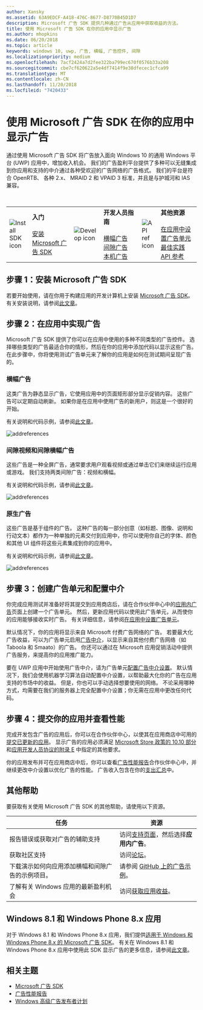 ```yaml
---
author: Xansky
ms.assetid: 63A9EDCF-A418-476C-8677-D8770B45D1D7
description: Microsoft 广告 SDK 提供几种通过广告从应用中获取收益的方法。
title: 使用 Microsoft 广告 SDK 在你的应用中显示广告
ms.author: mhopkins
ms.date: 06/20/2018
ms.topic: article
keywords: windows 10, uwp, 广告, 横幅, 广告控件, 间隙
ms.localizationpriority: medium
ms.openlocfilehash: 7acf2424a7d2fee322ba799ec670f0576b33a208
ms.sourcegitcommit: cbe7cf620622a5e4df7414f9e38dfecec1cfca99
ms.translationtype: MT
ms.contentlocale: zh-CN
ms.lasthandoff: 11/20/2018
ms.locfileid: "7420433"
---
```

# <a name="display-ads-in-your-app-with-the-microsoft-advertising-sdk"></a>使用 Microsoft 广告 SDK 在你的应用中显示广告

通过使用 Microsoft 广告 SDK 将广告放入面向 Windows 10 的通用 Windows 平台 (UWP) 应用中，增加收入机会。 我们的广告盈利平台提供了多种可以无缝集成到你应用和支持的中介通过各种受欢迎的广告网络的广告格式。 我们的平台是符合 OpenRTB、 各种 2.x、 MRAID 2 和 VPAID 3 标准，并且是与护城河和 IAS 兼容。 

<br/>

<table style="border: none !important;">
<colgroup>
<col width="10%" />
<col width="23%" />
<col width="10%" />
<col width="23%" />
<col width="10%" />
<col width="23%" />
</colgroup>
<tbody>
<tr>
<td align="left"><img src="images/install-sdk.png" alt="Install SDK icon" /></td>
<td align="left"><b>入门</b><br/><br/>
    <a href="http://aka.ms/ads-sdk-uwp">安装 Microsoft 广告 SDK</a>
</td>
<td align="left"><img src="images/write-code.png" alt="Develop icon" /></td>
<td align="left"><b>开发人员指南</b><br/><br/>
    <a href="banner-ads.md">横幅广告</a>
    <br/>
    <a href="interstitial-ads.md">间隙广告</a>
    <br/>
    <a href="native-ads.md">本机广告</a>
    </td>
<td align="left"><img src="images/api-reference.png" alt="API ref icon" /></td>
<td align="left"><b>其他资源</b><br/><br/>
    <a href="set-up-ad-units-in-your-app.md">在应用中设置广告单元</a>
    <br/>
    <a href="best-practices-for-ads-in-apps.md">最佳实践</a>
    <br/>
    <a href="https://msdn.microsoft.com/en-us/library/windows/apps/mt691884.aspx">API 参考</a>
    </td>
</tr>
</tbody>
</table>

## <a name="step-1-install-the-microsoft-advertising-sdk"></a>步骤 1：安装 Microsoft 广告 SDK

若要开始使用，请在你用于构建应用的开发计算机上安装 [Microsoft 广告 SDK](http://aka.ms/ads-sdk-uwp)。 有关安装说明，请参阅[此文章](install-the-microsoft-advertising-libraries.md)。

## <a name="step-2-implement-ads-in-your-app"></a>步骤 2：在应用中实现广告

Microsoft 广告 SDK 提供了你可以在应用中使用的多种不同类型的广告控件。 选择哪些类型的广告最适合你的情形，然后在你的应用中添加代码以显示这些广告。 在此步骤中，你将使用测试广告单元来了解你的应用是如何在测试期间呈现广告的。

### <a name="banner-ads"></a>横幅广告

这类广告为静态显示广告，它使用应用中的页面矩形部分显示促销内容。 这些广告可以定期自动刷新。 如果你是在应用中使用广告的新用户，则这是一个很好的开始。

有关说明和代码示例，请参阅[此文章](adcontrol-in-xaml-and--net.md)。

![addreferences](images/banner-ad.png)

### <a name="interstitial-video-and-interstitial-banner-ads"></a>间隙视频和间隙横幅广告

这些广告是一种全屏广告，通常要求用户观看视频或通过单击它们来继续运行应用或游戏。 我们支持两类间隙广告：视频和横幅。

有关说明和代码示例，请参阅[此文章](interstitial-ads.md)。

![addreferences](images/interstitial-ad.png)

### <a name="native-ads"></a>原生广告

这些广告是基于组件的广告。 这种广告的每一部分创意（如标题、图像、说明和行动文本）都作为一种单独的元素交付到应用中，你可以使用你自己的字体、颜色和其他 UI 组件将这些元素集成到你的应用中。

有关说明和代码示例，请参阅[此文章](native-ads.md)。

![addreferences](images/native-ad.png)

<span id="ad-mediation"/>

## <a name="step-3-create-an-ad-unit-and-configure-mediation"></a>步骤 3：创建广告单元和配置中介

你完成应用测试并准备好将其提交到应用商店后，请在合作伙伴中心中的[应用内广告](../publish/in-app-ads.md)页面上创建一个广告单元。 然后，更新应用代码以使用此广告单元，从而使你的应用能够接收实时广告。 有关详细信息，请参阅[在应用中设置广告单元](set-up-ad-units-in-your-app.md#live-ad-units)。

默认情况下，你的应用将显示来自 Microsoft 付费广告网络的广告。 若要最大化广告收益，可以为广告单元启用[广告中介](ad-mediation-service.md)，以显示来自其他付费广告网络（如 Taboola 和 Smaato）的广告。 你还可以通过在 Microsoft 应用促销活动中提供广告服务，来提高你的应用推广能力。

要在 UWP 应用中开始使用广告中介，请为广告单元[配置广告中介设置](../publish/in-app-ads.md#mediation-settings)。 默认情况下，我们会使用机器学习算法自动配置中介设置，以帮助最大化你的广告在应用支持的市场中的收益。 但是，你也可以手动选择想要使用的网络。 不论采用哪种方式，均需要在我们的服务器上完全配置中介设置；你无需在应用中更改任何代码。    

## <a name="step-4-submit-your-app-and-review-performance"></a>步骤 4：提交你的应用并查看性能

完成开发包含广告的应用后，你可以在合作伙伴中心，以使其在应用商店中可用的[提交已更新的应用](https://docs.microsoft.com/windows/uwp/publish/app-submissions)。 显示广告的应用必须满足 [Microsoft Store 政策的 10.10 部分](https://docs.microsoft.com/legal/windows/agreements/store-policies#1010-advertising-conduct-and-content)和[应用开发人员协议的附录 E](https://docs.microsoft.com/legal/windows/agreements/app-developer-agreement) 中指定的其他要求。

你的应用发布并可在应用商店中后，你可以查看[广告性能报告](../publish/advertising-performance-report.md)合作伙伴中心中，并继续更改中介设置以优化广告的性能。 广告收入包含在你的[支出汇总](../publish/payout-summary.md)中。

<span id="additional-help" />

## <a name="additional-help"></a>其他帮助

要获取有关使用 Microsoft 广告 SDK 的其他帮助，请使用以下资源。

|  任务    | 资源 |               
|----------|-------|
| 报告错误或获取对广告的辅助支持     | 访问[支持页面](https://developer.microsoft.com/en-us/windows/support)，然后选择**应用内广告**。        |
| 获取社区支持     | 访问[论坛](http://go.microsoft.com/fwlink/p/?LinkId=401266)。       |
| 下载演示如何向应用添加横幅和间隙广告的示例项目。     | 请参阅 [GitHub 上的广告示例](http://aka.ms/githubads)。       |
| 了解有关 Windows 应用的最新盈利机会     | 访问[获取应用收益](https://developer.microsoft.com/store/monetize)。        |

## <a name="windows-81-and-windows-phone-8x-apps"></a>Windows 8.1 和 Windows Phone 8.x 应用

对于 Windows 8.1 和 Windows Phone 8.x 应用，我们提供[适用于 Windows 和 Windows Phone 8.x 的 Microsoft 广告 SDK](http://aka.ms/store-8-sdk)。 有关在 Windows 8.1 和 Windows Phone 8.x 应用中使用此 SDK 显示广告的更多信息，请参阅[此文章](https://docs.microsoft.com/en-us/previous-versions/windows/apps/dn792120(v=win.10))。

## <a name="related-topics"></a>相关主题

* [Microsoft 广告 SDK](http://aka.ms/ads-sdk-uwp)
* [广告性能报告](../publish/advertising-performance-report.md)
* [Windows 高级广告发布者计划](windows-premium-ads-publishers-program.md)
